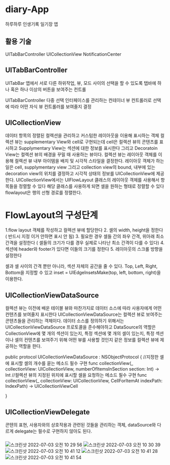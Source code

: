 # diary-App
하루하루 인생기록 일기장 앱

## 활용 기술
UITabBarController
UICollectionView
NotificationCenter

## UITabBarController

UITabBar
앱에서 서로 다른 하위작업, 뷰, 모드 사이의 선택을 할 수 있도록
탭바에 하나 혹은 하나 이상의 버튼을 보여주는 컨트롤

UITabBarController
다중 선택 인터페이스를 관리하는 컨테이너 뷰 컨트롤러로 선택에 따라 어떤 자식 뷰 컨트롤러를 보여줄지 결정

## UICollectionView
데이터 항목의 정렬된 컬렉션을 관리하고 커스텀한 레이아웃을 이용해 표시하는 객체 
컬렉션 뷰는 supplementary View와 cell로 구현되는데
cell은 컬렉션 뷰의 콘텐츠를 표시하고
Supplymentary View는 섹션에 대한 정보를 표시한다
그리고 Decoratoin View는 컬렉션 뷰의 배경을 꾸밀 때 사용하는 뷰이다.
컬렉션 뷰는 레이아웃 객체를 이용해 컬렉션 뷰 내부 아이템을 배치 및 시각적 스타일을 결정한다.
레이아웃 객체가 하는 일은 cell, supplymentary view 그리고 collection view의 bound, 내부에 있는 decoration view의 위치를 결정하고
시각적 상태의 정보를 UICollectionView에 제공한다.
UICollectionView에서는 UIFlowLayout 클래스의 레이아웃 객체를 사용해서 항목들을 정렬할 수 있다
해당 클래스를 사용하게 되면 셀을 원하는 형태로 정렬할 수 있다
flowlayout은 행의 선형 경로를 정렬한다.

# FlowLayout의 구성단계
1.flow layout 객체를 작성하고 컬렉션 뷰에 할당한다
2. 셀의 width, height을 정한다 ( 반드시 지정 이거 안하면 표시 안 됨)
3. 필요한 경우 셀들 간의 좌우 간격, 위아래 최소 간격을 설정한다 ( 셀들의 크기가 다를 경우 실제로 나타난 최소 간격이 다를 수 있다)
4. 섹션에 header와 footer가 있다면 이들의 크기를 정한다
5. 레이아웃의 스크롤 방향을 설정한다

셀과 셀 사이의 간격 뿐만 아니라, 섹션 자체의 공간을 줄 수 있다.
Top, Left, Right, Bottom을 지정할 수 있고
inset = UIEdgeInsetsMake(top, left, bottom, right)을 이용한다.

## UICollectionViewDataSource
컬렉션 뷰는 이전에 배운 테이블 뷰와 마찬가지로 데이터 소스에 따라 사용자에게 어떤 컨텐츠를 보여줄지 표시한다
UICollectionViewDataSource는 컬렉션 뷰로 보여주는 콘텐츠들을 관리하는 객체이다.
데이터 소스를 정의하기 위해서는 UICollectionViewDataSource 프로토콜을 준수해야하고
DataSource의 역할은 CollectionView에 몇 개의 섹션이 있는지, 특정 섹션에 몇 개의 셀이 있는지, 특정 섹션이나 셀의 컨텐츠를 보여주기 위해 어떤 뷰를 사용할 것인지 같은 정보를 컬렉션 뷰에 제공하는 역할을 한다.

public protocol UICollectionViewDataSource : NSObjectProtocol {
//지정한 셀에 표시할 셀의 개수를 묻는 메소드 필수 구현
  func collectionView(_ collectionView: UICollectionView, numberOfItemsInSection section: Int) -> Int
//컬렉션 뷰의 지정된 위치에 표시할 셀을 요청하는 메소드 필수 구현
 func collectionView(_ collectionView: UICollectionView, CellForItemAt indexPath: IndexPath) -> UICollectionViewCell

 }
 
 ## UICollectionViewDelegate
 콘텐의 표현, 사용자와의 상호작용과 관련된 것들을 관리하는 객체, dataSource와 다르게 delegate는 필수로 구현하지 않아도 된다.
 
 ### 
![스크린샷 2022-07-03 오전 10 29 56](https://user-images.githubusercontent.com/102133961/177020934-1d3bfcb2-11ac-40c7-be45-e93996e23559.jpg)
![스크린샷 2022-07-03 오전 10 30 39](https://user-images.githubusercontent.com/102133961/177020954-f6933bb3-8276-45ac-96a8-a77da49debf9.jpg)
![스크린샷 2022-07-03 오전 10 41 12](https://user-images.githubusercontent.com/102133961/177021146-5b700203-b752-4308-b72e-655fcd2e24ed.jpg)
![스크린샷 2022-07-03 오전 10 41 28](https://user-images.githubusercontent.com/102133961/177021153-2dac3ed7-de90-4e67-84b4-f8a07339b018.jpg)
![스크린샷 2022-07-03 오전 10 41 54](https://user-images.githubusercontent.com/102133961/177021158-83eef0e2-d35c-44d4-9126-850d638b1d77.jpg)




